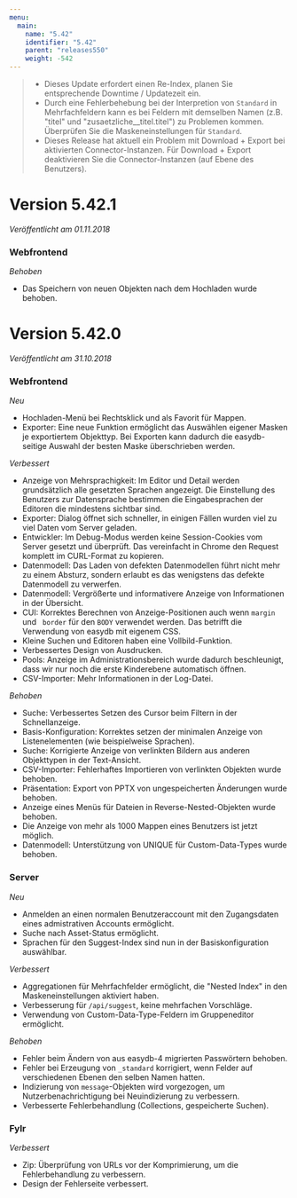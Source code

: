 ```yaml
---
menu:
  main:
    name: "5.42"
    identifier: "5.42"
    parent: "releases550"
    weight: -542
---
```


> * Dieses Update erfordert einen Re-Index, planen Sie entsprechende Downtime / Updatezeit ein.
> * Durch eine Fehlerbehebung bei der Interpretion von `Standard` in Mehrfachfeldern kann es bei Feldern mit demselben Namen (z.B. "titel" und "zusaetzliche__titel.titel") zu Problemen kommen. Überprüfen Sie die Maskeneinstellungen für `Standard`.
> * Dieses Release hat aktuell ein Problem mit Download + Export bei aktivierten Connector-Instanzen. Für Download + Export deaktivieren Sie die Connector-Instanzen (auf Ebene des Benutzers).

# Version 5.42.1

*Veröffentlicht am 01.11.2018*

### Webfrontend

*Behoben*

* Das Speichern von neuen Objekten nach dem Hochladen wurde behoben.

# Version 5.42.0

*Veröffentlicht am 31.10.2018*

### Webfrontend

*Neu*

* Hochladen-Menü bei Rechtsklick und als Favorit für Mappen.
* Exporter: Eine neue Funktion ermöglicht das Auswählen eigener Masken je exportiertem Objekttyp. Bei Exporten kann dadurch die easydb-seitige Auswahl der besten Maske überschrieben werden.

*Verbessert*

* Anzeige von Mehrsprachigkeit: Im Editor und Detail werden grundsätzlich alle gesetzten Sprachen angezeigt. Die Einstellung des Benutzers zur Datensprache bestimmen die Eingabesprachen der Editoren die mindestens sichtbar sind.
* Exporter: Dialog öffnet sich schneller, in einigen Fällen wurden viel zu viel Daten vom Server geladen.
* Entwickler: Im Debug-Modus werden keine Session-Cookies vom Server gesetzt und überprüft. Das vereinfacht in Chrome den Request komplett im CURL-Format zu kopieren.
* Datenmodell: Das Laden von defekten Datenmodellen führt nicht mehr zu einem Absturz, sondern erlaubt es das wenigstens das defekte Datenmodell zu verwerfen.
* Datenmodell: Vergrößerte und informativere Anzeige von Informationen in der Übersicht.
* CUI: Korrektes Berechnen von Anzeige-Positionen auch wenn `margin` und ` border` für den `BODY` verwendet werden. Das betrifft die Verwendung von easydb mit eigenem CSS.
* Kleine Suchen und Editoren haben eine Vollbild-Funktion.
* Verbessertes Design von Ausdrucken.
* Pools: Anzeige im Administrationsbereich wurde dadurch beschleunigt, dass wir nur noch die erste Kinderebene automatisch öffnen.
* CSV-Importer: Mehr Informationen in der Log-Datei.

*Behoben*

* Suche: Verbessertes Setzen des Cursor beim Filtern in der Schnellanzeige.
* Basis-Konfiguration: Korrektes setzen der minimalen Anzeige von Listenelementen (wie beispielweise Sprachen).
* Suche: Korrigierte Anzeige von verlinkten Bildern aus anderen Objekttypen in der Text-Ansicht.
* CSV-Importer: Fehlerhaftes Importieren von verlinkten Objekten wurde behoben.
* Präsentation: Export von PPTX von ungespeicherten Änderungen wurde behoben.
* Anzeige eines Menüs für Dateien in Reverse-Nested-Objekten wurde behoben.
* Die Anzeige von mehr als 1000 Mappen eines Benutzers ist jetzt möglich.
* Datenmodell: Unterstützung von UNIQUE für Custom-Data-Types wurde behoben.


### Server

*Neu*

* Anmelden an einen normalen Benutzeraccount mit den Zugangsdaten eines admistrativen Accounts ermöglicht.
* Suche nach Asset-Status ermöglicht.
* Sprachen für den Suggest-Index sind nun in der Basiskonfiguration auswählbar.

*Verbessert*

* Aggregationen für Mehrfachfelder ermöglicht, die "Nested Index" in den Maskeneinstellungen aktiviert haben.
* Verbesserung für `/api/suggest`, keine mehrfachen Vorschläge.
* Verwendung von Custom-Data-Type-Feldern im Gruppeneditor ermöglicht.

*Behoben*

* Fehler beim Ändern von aus easydb-4 migrierten Passwörtern behoben.
* Fehler bei Erzeugung von `_standard` korrigiert, wenn Felder auf verschiedenen Ebenen den selben Namen hatten.
* Indizierung von `message`-Objekten wird vorgezogen, um Nutzerbenachrichtigung bei Neuindizierung zu verbessern.
* Verbesserte Fehlerbehandlung (Collections, gespeicherte Suchen).

### Fylr

*Verbessert*

* Zip: Überprüfung von URLs vor der Komprimierung, um die Fehlerbehandlung zu verbessern.
* Design der Fehlerseite verbessert.

